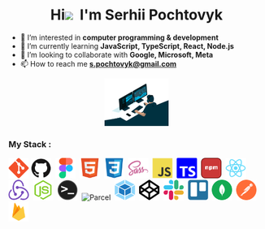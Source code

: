 <h1 align="center">Hi<img src="https://raw.githubusercontent.com/MartinHeinz/MartinHeinz/master/wave.gif"  width="32px">&nbsp; I'm Serhii Pochtovyk</h1>
  
- 👀 I’m interested in **computer programming & development**
- 🌱 I’m currently learning **JavaScript, TypeScript, React, Node.js**
- 💞️ I’m looking to collaborate with **Google, Microsoft, Meta**
- 📫 How to reach me **s.pochtovyk@gmail.com**

<div align="center">
  <img src="https://github.com/SerhiiPochtovyk/SerhiiPochtovyk/blob/main/img/deweloper.gif" width ="25%"/> 
  </div>

### My Stack :

<div>
  <img src="https://github.com/SerhiiPochtovyk/SerhiiPochtovyk/blob/main/img/git-original.svg" title="Git" **alt="Git" width="40" height="40"/>
  <img src="https://github.com/SerhiiPochtovyk/SerhiiPochtovyk/blob/main/img/github-original.svg" title="GitHub" alt="GitHub" width="40" height="40"/>&nbsp;
   <img src="https://github.com/SerhiiPochtovyk/SerhiiPochtovyk/blob/main/img/figma-original.svg" title="Figma" alt="Figma" width="40" height="40"/>&nbsp;
  <img src="https://github.com/SerhiiPochtovyk/SerhiiPochtovyk/blob/main/img/html5-original.svg" title="HTML5" alt="HTML" width="40" height="40"/>&nbsp;
  <img src="https://github.com/SerhiiPochtovyk/SerhiiPochtovyk/blob/main/img/css3-original.svg" title="CSS3" alt="CSS" width="40" height="40"/>&nbsp;
  <img src="https://github.com/SerhiiPochtovyk/SerhiiPochtovyk/blob/main/img/sass-original.svg" title="Sass" alt="Sass" width="40" height="40"/>&nbsp;
   <img src="https://github.com/SerhiiPochtovyk/SerhiiPochtovyk/blob/main/img/javascript-original.svg" title="JavaScript" alt="JavaScript" width="40" height="40"/>&nbsp;
  <img src="https://github.com/SerhiiPochtovyk/SerhiiPochtovyk/blob/main/img/typescript-blue.svg" title="TypeScript" alt="TypeScript" width="40" height="40"/>&nbsp;
  <img src="https://github.com/SerhiiPochtovyk/SerhiiPochtovyk/blob/main/img/npm.svg" title="npm" alt="npm" width="40" height="40"/>&nbsp;
  <img src="https://github.com/SerhiiPochtovyk/SerhiiPochtovyk/blob/main/img/react-original.svg" title="React" alt="React" width="40" height="40"/>&nbsp; 
    <img src="https://github.com/SerhiiPochtovyk/SerhiiPochtovyk/blob/main/img/redux.svg" title="Redux" alt="Redux" width="40" height="40"/>&nbsp; 
  <img src="https://github.com/SerhiiPochtovyk/SerhiiPochtovyk/blob/main/img/nodejs-original.svg" title="NodeJS" alt="NodeJS" width="40" height="40"/>&nbsp;
  <img src="https://github.com/SerhiiPochtovyk/SerhiiPochtovyk/blob/main/img/terminal.png" title="Terminal" alt="Terminal" width="40" height="40"/>&nbsp;
  <img src="https://github.com/SerhiiPochtovyk/SerhiiPochtovyk/blob/main/img/parsel.avif" title="Parcel" alt="Parcel" width="50" height="40"/>&nbsp;
  <img src="https://github.com/SerhiiPochtovyk/SerhiiPochtovyk/blob/main/img/webpack.svg" title="Webpack" alt="Webpack" width="40" height="40"/>&nbsp;
   <img src="https://github.com/SerhiiPochtovyk/SerhiiPochtovyk/blob/main/img/codepen-plain.svg" title="CodePen" alt="CodePen" width="40" height="40"/>&nbsp;
  <img src="https://github.com/SerhiiPochtovyk/SerhiiPochtovyk/blob/main/img/slack-original.svg" title="Slack" alt="Slack" width="40" height="40"/>&nbsp;
  <img src="https://github.com/SerhiiPochtovyk/SerhiiPochtovyk/blob/main/img/trello-plain.svg" title="Trello" alt="Trello" width="40" height="40"/>&nbsp;
<img src="https://github.com/SerhiiPochtovyk/SerhiiPochtovyk/blob/main/img/mongodb.svg" title="Mongodb" alt="Mongodb" width="40" height="40"/>&nbsp;
<img src="https://github.com/SerhiiPochtovyk/SerhiiPochtovyk/blob/main/img/postman.svg" title="Postman" alt="Postman" width="40" height="40"/>&nbsp;
    <img src="https://github.com/SerhiiPochtovyk/SerhiiPochtovyk/blob/main/img/firebase.svg" title="Firebase" alt="Firebase" width="40" height="40"/>&nbsp;
  </div>

       ㅤㅤㅤㅤ  ㅤㅤㅤㅤㅤㅤㅤㅤ
